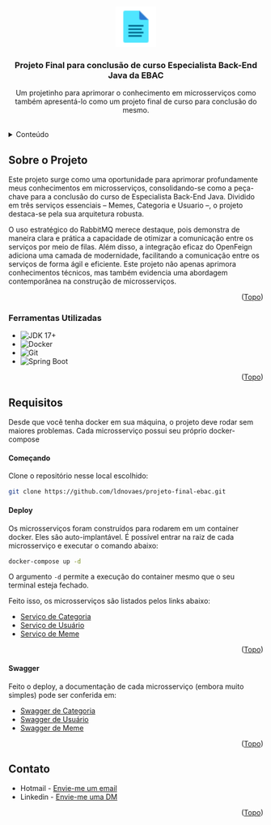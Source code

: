 <br />
<div align="center" id="top">
  <a href="https://linkedin.com/in/ldnovaes">
    <img src="imagens/icon-document.png" alt="Logo" width="80" height="80">
  </a>

  <h3 align="center">Projeto Final para conclusão de curso Especialista Back-End Java da EBAC</h3>

  <p align="center">
    Um projetinho para aprimorar o conhecimento em microsserviços como também apresentá-lo como um projeto final de curso para conclusão do mesmo.
    <br />
    <br />
  </p>
</div>



<!-- TABLE OF CONTENTS -->
<details>
  <summary>Conteúdo</summary>
  <ol>
    <li>
      <a href="#sobre">Sobre o Projeto</a>
      <ul>
        <li><a href="#ferramentas">Ferramentas Utilizadas</a></li>
      </ul>
    </li>
    <li>
      <a href="#comeco">Começando</a>
      <ul>
        <li><a href="#requisitos">Requisitos</a></li>
        <li><a href="#deploy">Deploy</a></li>
      </ul>
    </li>
    <li><a href="#swagger">Swagger</a></li>
    <li><a href="#contato">Contato</a></li>
  </ol>
</details>



<!-- ABOUT THE PROJECT -->
## <span id="sobre">Sobre o Projeto</span>

Este projeto surge como uma oportunidade para aprimorar profundamente meus conhecimentos em microsserviços, consolidando-se como a peça-chave para a conclusão do curso de Especialista Back-End Java. Dividido em três serviços essenciais – Memes, Categoria e Usuario –, o projeto destaca-se pela sua arquitetura robusta.

O uso estratégico do RabbitMQ merece destaque, pois demonstra de maneira clara e prática a capacidade de otimizar a comunicação entre os serviços por meio de filas. Além disso, a integração eficaz do OpenFeign adiciona uma camada de modernidade, facilitando a comunicação entre os serviços de forma ágil e eficiente. Este projeto não apenas aprimora conhecimentos técnicos, mas também evidencia uma abordagem contemporânea na construção de microsserviços.

<p align="right">(<a href="#top">Topo</a>)</p>


### <span id="ferramentas">Ferramentas Utilizadas</span>

* ![JDK 17+](https://img.shields.io/badge/java-%23ED8B00.svg?style=for-the-badge&logo=openjdk&logoColor=white)
* ![Docker](https://img.shields.io/badge/docker-%230db7ed.svg?style=for-the-badge&logo=docker&logoColor=white)
* ![Git](https://img.shields.io/badge/git-%23F05033.svg?style=for-the-badge&logo=git&logoColor=white)
* ![Spring Boot](https://img.shields.io/badge/Spring_Boot-F2F4F9?style=for-the-badge&logo=spring-boot)


<p align="right">(<a href="#top">Topo</a>)</p>


## <span id="requisitos">Requisitos</span>

Desde que você tenha docker em sua máquina, o projeto deve rodar sem maiores problemas. Cada microsserviço possui seu próprio docker-compose

#### <span id="comeco">Começando</span>

Clone o repositório nesse local escolhido:

```sh
git clone https://github.com/ldnovaes/projeto-final-ebac.git
```

#### <span id="deploy">Deploy</span>

Os microsserviços foram construídos para rodarem em um container docker. Eles são auto-implantável. É possível entrar na raiz de cada microsserviço e executar o comando abaixo: 

```sh
docker-compose up -d
```

O argumento `-d` permite a execução do container mesmo que o seu terminal esteja fechado.

Feito isso, os microsserviços são listados pelos links abaixo:

- <a href="http://localhost:8081/api/categoria">Serviço de Categoria</a>
- <a href="http://localhost:8082/api/usuario">Serviço de Usuário</a>
- <a href="http://localhost:8083/api/meme">Serviço de Meme</a>

<p align="right">(<a href="#top">Topo</a>)</p>

#### <span id="swagger">Swagger</span>

Feito o deploy, a documentação de cada microsserviço (embora muito simples) pode ser conferida em:

- <a href="http://localhost:8081/swagger-ui/index.html">Swagger de Categoria</a>
- <a href="http://localhost:8082/swagger-ui/index.html">Swagger de Usuário</a>
- <a href="http://localhost:8083/swagger-ui/index.html">Swagger de Meme</a>

<p align="right">(<a href="#top">Topo</a>)</p>

## <span id="contato">Contato</span>

* Hotmail - [Envie-me um email](leandroduarte2012@hotmail.com)
* Linkedin - [Envie-me uma DM](https://linkedin.com/in/ldnovaes)


<p align="right">(<a href="#top">Topo</a>)</p>


